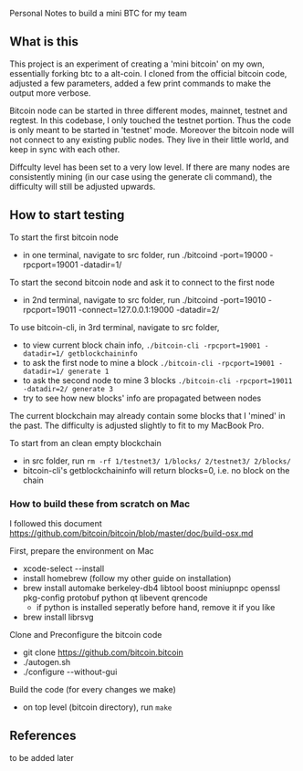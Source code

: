 Personal Notes to build a mini BTC for my team

## What is this

This project is an experiment of creating a 'mini bitcoin' on my own, essentially forking btc to a alt-coin. I cloned from the official bitcoin code, adjusted a few parameters, added a few print commands to make the output more verbose.

Bitcoin node can be started in three different modes, mainnet, testnet and regtest. In this codebase, I only touched the testnet portion. Thus the code is only meant to be started in 'testnet' mode. Moreover the bitcoin node will not connect to any existing public nodes. They live in their little world, and keep in sync with each other.

Diffculty level has been set to a very low level. If there are many nodes are consistently mining (in our case using the generate cli command), the difficulty will still be adjusted upwards.

## How to start testing

To start the first bitcoin node
* in one terminal, navigate to src folder, run ./bitcoind -port=19000 -rpcport=19001 -datadir=1/

To start the second bitcoin node and ask it to connect to the first node
* in 2nd terminal, navigate to src folder, run ./bitcoind -port=19010 -rpcport=19011 -connect=127.0.0.1:19000 -datadir=2/

To use bitcoin-cli, in 3rd terminal, navigate to src folder, 
* to view current block chain info, `./bitcoin-cli -rpcport=19001 -datadir=1/ getblockchaininfo`
* to ask the first node to mine a block `./bitcoin-cli -rpcport=19001 -datadir=1/ generate 1`
* to ask the second node to mine 3 blocks `./bitcoin-cli -rpcport=19011 -datadir=2/ generate 3`
* try to see how new blocks' info are propagated between nodes

The current blockchain may already contain some blocks that I 'mined' in the past. The difficulty is adjusted slightly to fit to my MacBook Pro. 

To start from an clean empty blockchain
* in src folder, run `rm -rf 1/testnet3/ 1/blocks/ 2/testnet3/ 2/blocks/`
* bitcoin-cli's getblockchaininfo will return blocks=0, i.e. no block on the chain

### How to build these from scratch on Mac

I followed this document https://github.com/bitcoin/bitcoin/blob/master/doc/build-osx.md

First, prepare the environment on Mac
* xcode-select --install
* install homebrew (follow my other guide on installation)
* brew install automake berkeley-db4 libtool boost miniupnpc openssl pkg-config protobuf python qt libevent qrencode
  * if python is installed seperatly before hand, remove it if you like
* brew install librsvg

Clone and Preconfigure the bitcoin code
* git clone https://github.com/bitcoin.bitcoin
* ./autogen.sh
* ./configure --without-gui

Build the code (for every changes we make)
* on top level (bitcoin directory), run `make`


## References

to be added later
